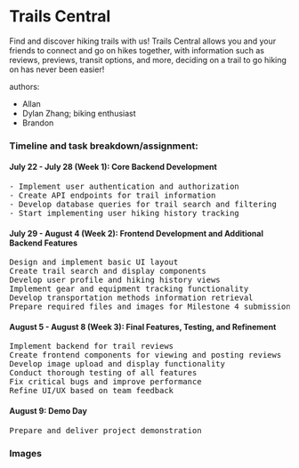 # Trails Central 
<!--- Name can be anything -->
Find and discover hiking trails with us! Trails Central allows you and your friends to connect and go on hikes together, with information such as reviews, previews, transit options, and more, deciding on a trail to go hiking on has never been easier!

authors:
- Allan <!--- Description -->
- Dylan Zhang; biking enthusiast
- Brandon <!--- Description -->

### Timeline and task breakdown/assignment:
<!--- Tasks need to be assigned to each person -->

#### July 22 - July 28 (Week 1): Core Backend Development
<pre>
- Implement user authentication and authorization
- Create API endpoints for trail information
- Develop database queries for trail search and filtering
- Start implementing user hiking history tracking
</pre>


#### July 29 - August 4 (Week 2): Frontend Development and Additional Backend Features

<pre>
Design and implement basic UI layout
Create trail search and display components
Develop user profile and hiking history views
Implement gear and equipment tracking functionality
Develop transportation methods information retrieval
Prepare required files and images for Milestone 4 submission
</pre>



#### August 5 - August 8 (Week 3): Final Features, Testing, and Refinement

<pre>
Implement backend for trail reviews
Create frontend components for viewing and posting reviews
Develop image upload and display functionality
Conduct thorough testing of all features
Fix critical bugs and improve performance
Refine UI/UX based on team feedback
</pre>


#### August 9: Demo Day

<pre>Prepare and deliver project demonstration</pre>

### Images
<!--- Needs to be created in the repo and added here -->
